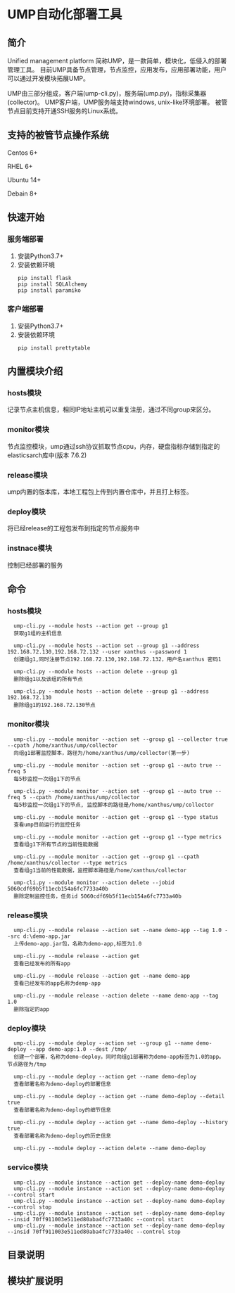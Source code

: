 # UMP自动化部署工具
## 简介
  Unified management platform 简称UMP，是一款简单，模块化，低侵入的部署管理工具。
目前UMP具备节点管理，节点监控，应用发布，应用部署功能，用户可以通过开发模块拓展UMP。

UMP由三部分组成，客户端(ump-cli.py)，服务端(ump.py)，指标采集器(collector)。
UMP客户端，UMP服务端支持windows, unix-like环境部署。
被管节点目前支持开通SSH服务的Linux系统。
## 支持的被管节点操作系统
Centos 6+

RHEL 6+

Ubuntu 14+

Debain 8+
## 快速开始

### 服务端部署
1. 安装Python3.7+
2. 安装依赖环境
   ```
   pip install flask
   pip install SQLAlchemy
   pip install paramiko
   ```
### 客户端部署
1. 安装Python3.7+
2. 安装依赖环境
   ```
   pip install prettytable

   ```
## 内置模块介绍
### hosts模块
记录节点主机信息，相同IP地址主机可以重复注册，通过不同group来区分。
### monitor模块
节点监控模块，ump通过ssh协议抓取节点cpu，内存，硬盘指标存储到指定的elasticsarch库中(版本 7.6.2)
### release模块
ump内置的版本库，本地工程包上传到内置仓库中，并且打上标签。
### deploy模块
将已经release的工程包发布到指定的节点服务中
### instnace模块
控制已经部署的服务
## 命令
### hosts模块
```
  ump-cli.py --module hosts --action get --group g1
  获取g1组的主机信息
  
  ump-cli.py --module hosts --action set --group g1 --address 192.168.72.130,192.168.72.132 --user xanthus --password 1
  创建组g1,同时注册节点192.168.72.130,192.168.72.132，用户名xanthus 密码1
  
  ump-cli.py --module hosts --action delete --group g1
  删除组g1以及该组的所有节点
  
  ump-cli.py --module hosts --action delete --group g1 --address 192.168.72.130
  删除组g1的192.168.72.130节点
```
### monitor模块
```
  ump-cli.py --module monitor --action set --group g1 --collector true --cpath /home/xanthus/ump/collector
  向组g1部署监控脚本，路径为/home/xanthus/ump/collector(第一步)
  
  ump-cli.py --module monitor --action set --group g1 --auto true --freq 5
  每5秒监控一次组g1下的节点
  
  ump-cli.py --module monitor --action set --group g1 --auto true --freq 5 --cpath /home/xanthus/ump/collector
  每5秒监控一次组g1下的节点, 监控脚本的路径是/home/xanthus/ump/collector
  
  ump-cli.py --module monitor --action get --group g1 --type status
  查看ump目前运行的监控任务
  
  ump-cli.py --module monitor --action get --group g1 --type metrics
  查看组g1下所有节点的当前性能数据
  
  ump-cli.py --module monitor --action get --group g1 --cpath /home/xanthus/collector --type metrics
  查看组g1当前的性能数据，监控脚本路径是/home/xanthus/collector
  
  ump-cli.py --module monitor --action delete --jobid 5060cdf69b5f11ecb154a6fc7733a40b
  删除定制监控任务，任务id 5060cdf69b5f11ecb154a6fc7733a40b
```
### release模块
```
  ump-cli.py --module release --action set --name demo-app --tag 1.0 --src d:\demo-app.jar
  上传demo-app.jar包，名称为demo-app,标签为1.0
  
  ump-cli.py --module release --action get
  查看已经发布的所有app
  
  ump-cli.py --module release --action get --name demo-app
  查看已经发布的app名称为demp-app
  
  ump-cli.py --module release --action delete --name demo-app --tag 1.0
  删除指定的app
```
### deploy模块
```
  ump-cli.py --module deploy --action set --group g1 --name demo-deploy --app demo-app:1.0 --dest /tmp/
  创建一个部署，名称为demo-deploy。同时向组g1部署称为demo-app标签为1.0的app。节点路径为/tmp
  
  ump-cli.py --module deploy --action get --name demo-deploy
  查看部署名称为demo-deploy的部署信息
  
  ump-cli.py --module deploy --action get --name demo-deploy --detail true
  查看部署名称为demo-deploy的细节信息
  
  ump-cli.py --module deploy --action get --name demo-deploy --history true
  查看部署名称为demo-deploy的历史信息
  
  ump-cli.py --module deploy --action delete --name demo-deploy
```
### service模块
```
  ump-cli.py --module instance --action get --deploy-name demo-deploy
  ump-cli.py --module instance --action set --deploy-name demo-deploy --control start
  ump-cli.py --module instance --action set --deploy-name demo-deploy --control stop
  ump-cli.py --module instance --action set --deploy-name demo-deploy --insid 70ff911003e511ed80aba4fc7733a40c --control start
  ump-cli.py --module instance --action set --deploy-name demo-deploy --insid 70ff911003e511ed80aba4fc7733a40c --control stop
```
## 目录说明

## 模块扩展说明
